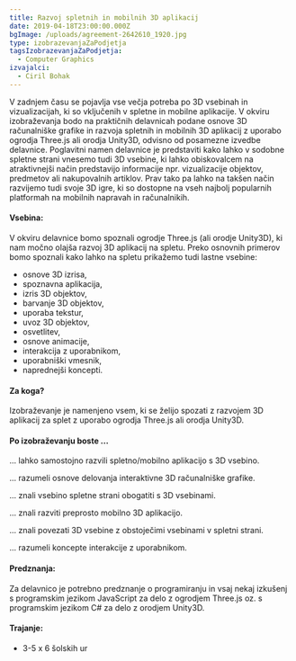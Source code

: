 ```yaml
---
title: Razvoj spletnih in mobilnih 3D aplikacij
date: 2019-04-18T23:00:00.000Z
bgImage: /uploads/agreement-2642610_1920.jpg
type: izobrazevanjaZaPodjetja
tagsIzobrazevanjaZaPodjetja:
  - Computer Graphics
izvajalci:
  - Ciril Bohak
---
```

V zadnjem času se pojavlja vse večja potreba po 3D vsebinah in vizualizacijah, ki so vključenih v spletne in mobilne aplikacije. V okviru izobraževanja bodo na praktičnih delavnicah podane osnove 3D računalniške grafike in razvoja spletnih in mobilnih 3D aplikacij z uporabo ogrodja Three.js ali orodja Unity3D, odvisno od posamezne izvedbe delavnice. Poglavitni namen delavnice je predstaviti kako lahko v sodobne spletne strani vnesemo tudi 3D vsebine, ki lahko obiskovalcem na atraktivnejši način predstavijo informacije npr. vizualizacije objektov, predmetov ali nakupovalnih artiklov. Prav tako pa lahko na takšen način razvijemo tudi svoje 3D igre, ki so dostopne na vseh najbolj popularnih platformah na mobilnih napravah in računalnikih.

#### Vsebina:

V okviru delavnice bomo spoznali ogrodje Three.js (ali orodje Unity3D), ki nam močno olajša razvoj 3D aplikacij na spletu. Preko osnovnih primerov bomo spoznali kako lahko na spletu prikažemo tudi lastne vsebine:

* osnove 3D izrisa,
* spoznavna aplikacija,
* izris 3D objektov,
* barvanje 3D objektov,
* uporaba tekstur,
* uvoz 3D objektov,
* osvetlitev,
* osnove animacije,
* interakcija z uporabnikom,
* uporabniški vmesnik,
* naprednejši koncepti.

#### Za koga?

Izobraževanje je namenjeno vsem, ki se želijo spozati z razvojem 3D aplikacij za splet z uporabo ogrodja Three.js ali orodja Unity3D.

#### Po izobraževanju boste ...

... lahko samostojno razvili spletno/mobilno aplikacijo s 3D vsebino.

... razumeli osnove delovanja interaktivne 3D računalniške grafike.

... znali vsebino spletne strani obogatiti s 3D vsebinami.

... znali razviti preprosto mobilno 3D aplikacijo.

... znali povezati 3D vsebine z obstoječimi vsebinami v spletni strani.

... razumeli koncepte interakcije z uporabnikom.

#### Predznanja:

Za delavnico je potrebno predznanje o programiranju in vsaj nekaj izkušenj s programskim jezikom JavaScript za delo z ogrodjem Three.js oz. s programskim jezikom C# za delo z orodjem Unity3D.

#### Trajanje:

* 3-5 x 6 šolskih ur
